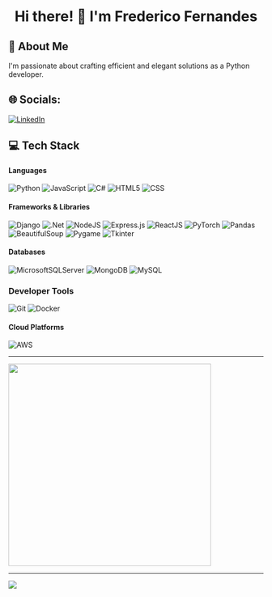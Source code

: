 <h1 align="center">Hi there! 👋 I'm Frederico Fernandes</h1>

## 💫 About Me
I'm passionate about crafting efficient and elegant solutions as a Python developer.

## 🌐 Socials:
[![LinkedIn](https://img.shields.io/badge/LinkedIn-%230077B5.svg?logo=linkedin&logoColor=white)](https://www.linkedin.com/in/f-fernandes/) 

## 💻 Tech Stack
#### Languages
![Python](https://img.shields.io/badge/python-%233776AB.svg?style=for-the-badge&logo=python&logoColor=white) 
![JavaScript](https://img.shields.io/badge/javascript-%23323330.svg?style=for-the-badge&logo=javascript&logoColor=%23F7DF1E) 
![C#](https://img.shields.io/badge/c%23-%23239120.svg?style=for-the-badge&logo=csharp&logoColor=white)
![HTML5](https://img.shields.io/badge/HTML5-%23FF4500.svg?style=for-the-badge&logo=html5&logoColor=white)
![CSS](https://img.shields.io/badge/CSS-%231572B6.svg?style=for-the-badge&logo=css3&logoColor=white)


#### Frameworks & Libraries
![Django](https://img.shields.io/badge/Django-%23092E20.svg?style=for-the-badge&logo=django&logoColor=white)
![.Net](https://img.shields.io/badge/.NET-5C2D91?style=for-the-badge&logo=.net&logoColor=white)
![NodeJS](https://img.shields.io/badge/node.js-6DA55F?style=for-the-badge&logo=node.js&logoColor=white)
![Express.js](https://img.shields.io/badge/express.js-%23404d59.svg?style=for-the-badge&logo=express&logoColor=%2361DAFB) 
![ReactJS](https://img.shields.io/badge/react-%2320232a.svg?style=for-the-badge&logo=react&logoColor=%2361DAFB) 
![PyTorch](https://img.shields.io/badge/PyTorch-%23EE4C2C.svg?style=for-the-badge&logo=PyTorch&logoColor=white)
![Pandas](https://img.shields.io/badge/pandas-%23150458.svg?style=for-the-badge&logo=pandas&logoColor=white)
![BeautifulSoup](https://img.shields.io/badge/BeautifulSoup-%23666666.svg?style=for-the-badge&logo=beautifulsoup&logoColor=white)
![Pygame](https://img.shields.io/badge/Pygame-%23FFD700.svg?style=for-the-badge&logo=pygame&logoColor=white)
![Tkinter](https://img.shields.io/badge/Tkinter-%234B8BBE.svg?style=for-the-badge&logo=tkinter&logoColor=white)

#### Databases
![MicrosoftSQLServer](https://img.shields.io/badge/Microsoft%20SQL%20Server-CC2927?style=for-the-badge&logo=microsoft%20sql%20server&logoColor=white) 
![MongoDB](https://img.shields.io/badge/mongodb-%234EA94B.svg?style=for-the-badge&logo=mongodb&logoColor=white)
![MySQL](https://img.shields.io/badge/mysql-%2300000f.svg?style=for-the-badge&logo=mysql&logoColor=white)

### Developer Tools
![Git](https://img.shields.io/badge/git-%23F05033.svg?style=for-the-badge&logo=git&logoColor=white)
![Docker](https://img.shields.io/badge/Docker-%232496ED.svg?style=for-the-badge&logo=docker&logoColor=white)

#### Cloud Platforms
![AWS](https://img.shields.io/badge/AWS-%23232F3E.svg?style=for-the-badge&logo=amazon-aws&logoColor=white) 

---

<img src='https://randommeme-five.vercel.app/' style="height: 400px;"/>

---
[![](https://visitcount.itsvg.in/api?id=FredGSF&icon=0&color=0)](https://visitcount.itsvg.in)

